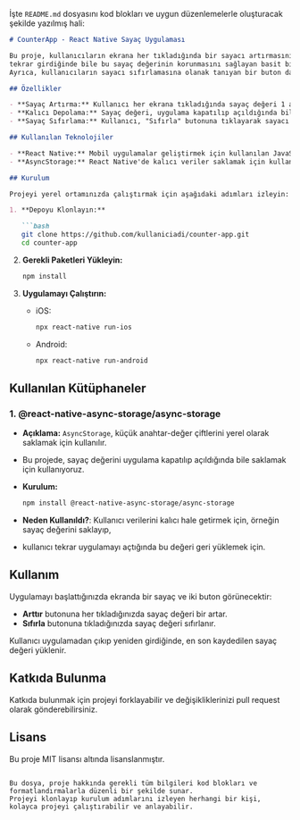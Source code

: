 İşte `README.md` dosyasını kod blokları ve uygun düzenlemelerle oluşturacak şekilde yazılmış hali:

```markdown
# CounterApp - React Native Sayaç Uygulaması

Bu proje, kullanıcıların ekrana her tıkladığında bir sayacı artırmasını ve uygulamadan çıkıp
tekrar girdiğinde bile bu sayaç değerinin korunmasını sağlayan basit bir React Native uygulamasıdır.
Ayrıca, kullanıcıların sayacı sıfırlamasına olanak tanıyan bir buton da eklenmiştir.

## Özellikler

- **Sayaç Artırma:** Kullanıcı her ekrana tıkladığında sayaç değeri 1 artar.
- **Kalıcı Depolama:** Sayaç değeri, uygulama kapatılıp açıldığında bile kaybolmaz.
- **Sayaç Sıfırlama:** Kullanıcı, "Sıfırla" butonuna tıklayarak sayacı sıfırlayabilir.

## Kullanılan Teknolojiler

- **React Native:** Mobil uygulamalar geliştirmek için kullanılan JavaScript tabanlı framework.
- **AsyncStorage:** React Native'de kalıcı veriler saklamak için kullanılan bir depolama API'si.

## Kurulum

Projeyi yerel ortamınızda çalıştırmak için aşağıdaki adımları izleyin:

1. **Depoyu Klonlayın:**

   ```bash
   git clone https://github.com/kullaniciadi/counter-app.git
   cd counter-app
   ```

2. **Gerekli Paketleri Yükleyin:**

   ```bash
   npm install
   ```

3. **Uygulamayı Çalıştırın:**

   - iOS: 
   
     ```bash
     npx react-native run-ios
     ```
   - Android: 
     
     ```bash
     npx react-native run-android
     ```

## Kullanılan Kütüphaneler

### 1. **@react-native-async-storage/async-storage**

- **Açıklama:** `AsyncStorage`, küçük anahtar-değer çiftlerini yerel olarak saklamak için kullanılır.
- Bu projede, sayaç değerini uygulama kapatılıp açıldığında bile saklamak için kullanıyoruz.
- **Kurulum:**

  ```bash
  npm install @react-native-async-storage/async-storage
  ```

- **Neden Kullanıldı?**: Kullanıcı verilerini kalıcı hale getirmek için, örneğin sayaç değerini saklayıp,
- kullanıcı tekrar uygulamayı açtığında bu değeri geri yüklemek için.

## Kullanım

Uygulamayı başlattığınızda ekranda bir sayaç ve iki buton görünecektir:

- **Arttır** butonuna her tıkladığınızda sayaç değeri bir artar.
- **Sıfırla** butonuna tıkladığınızda sayaç değeri sıfırlanır.

Kullanıcı uygulamadan çıkıp yeniden girdiğinde, en son kaydedilen sayaç değeri yüklenir.

## Katkıda Bulunma

Katkıda bulunmak için projeyi forklayabilir ve değişikliklerinizi pull request olarak gönderebilirsiniz.

## Lisans

Bu proje MIT lisansı altında lisanslanmıştır.
```

Bu dosya, proje hakkında gerekli tüm bilgileri kod blokları ve formatlandırmalarla düzenli bir şekilde sunar.
Projeyi klonlayıp kurulum adımlarını izleyen herhangi bir kişi, kolayca projeyi çalıştırabilir ve anlayabilir.

